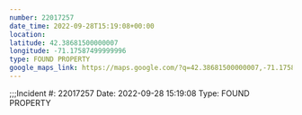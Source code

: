```yaml
---
number: 22017257
date_time: 2022-09-28T15:19:08+00:00
location: 
latitude: 42.38681500000007
longitude: -71.17587499999996
type: FOUND PROPERTY
google_maps_link: https://maps.google.com/?q=42.38681500000007,-71.17587499999996
---
```


;;;Incident #: 22017257  Date: 2022-09-28 15:19:08   Type: FOUND PROPERTY
